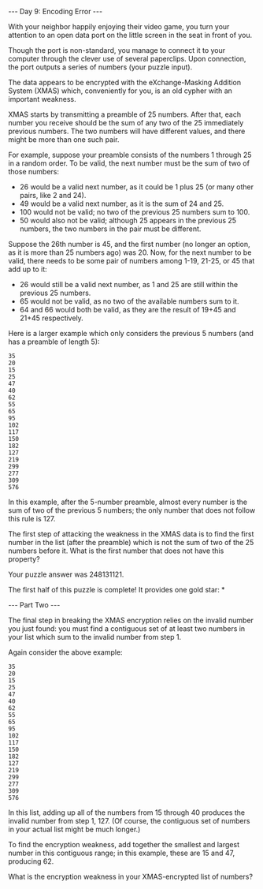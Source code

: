 --- Day 9: Encoding Error ---

With your neighbor happily enjoying their video game, you turn your attention to an open data port on the little screen 
in the seat in front of you.

Though the port is non-standard, you manage to connect it to your computer through the clever use of several paperclips.
Upon connection, the port outputs a series of numbers (your puzzle input).

The data appears to be encrypted with the eXchange-Masking Addition System (XMAS) which, conveniently for you, is an old
cypher with an important weakness.

XMAS starts by transmitting a preamble of 25 numbers. After that, each number you receive should be the sum of any two 
of the 25 immediately previous numbers. The two numbers will have different values, and there might be more than one 
such pair.

For example, suppose your preamble consists of the numbers 1 through 25 in a random order. To be valid, the next number 
must be the sum of two of those numbers:

- 26 would be a valid next number, as it could be 1 plus 25 (or many other pairs, like 2 and 24).
- 49 would be a valid next number, as it is the sum of 24 and 25.
- 100 would not be valid; no two of the previous 25 numbers sum to 100.
- 50 would also not be valid; although 25 appears in the previous 25 numbers, the two numbers in the pair must be different.

Suppose the 26th number is 45, and the first number (no longer an option, as it is more than 25 numbers ago) was 20. 
Now, for the next number to be valid, there needs to be some pair of numbers among 1-19, 21-25, or 45 that add up to it:

- 26 would still be a valid next number, as 1 and 25 are still within the previous 25 numbers.
- 65 would not be valid, as no two of the available numbers sum to it.
- 64 and 66 would both be valid, as they are the result of 19+45 and 21+45 respectively.

Here is a larger example which only considers the previous 5 numbers (and has a preamble of length 5):

```text
35
20
15
25
47
40
62
55
65
95
102
117
150
182
127
219
299
277
309
576
```

In this example, after the 5-number preamble, almost every number is the sum of two of the previous 5 numbers; the only 
number that does not follow this rule is 127.

The first step of attacking the weakness in the XMAS data is to find the first number in the list (after the preamble) 
which is not the sum of two of the 25 numbers before it. What is the first number that does not have this property?

Your puzzle answer was 248131121.

The first half of this puzzle is complete! It provides one gold star: *

--- Part Two ---

The final step in breaking the XMAS encryption relies on the invalid number you just found: you must find a contiguous 
set of at least two numbers in your list which sum to the invalid number from step 1.

Again consider the above example:

```text
35
20
15
25
47
40
62
55
65
95
102
117
150
182
127
219
299
277
309
576
```


In this list, adding up all of the numbers from 15 through 40 produces the invalid number from step 1, 127. 
(Of course, the contiguous set of numbers in your actual list might be much longer.)

To find the encryption weakness, add together the smallest and largest number in this contiguous range; 
in this example, these are 15 and 47, producing 62.

What is the encryption weakness in your XMAS-encrypted list of numbers?

